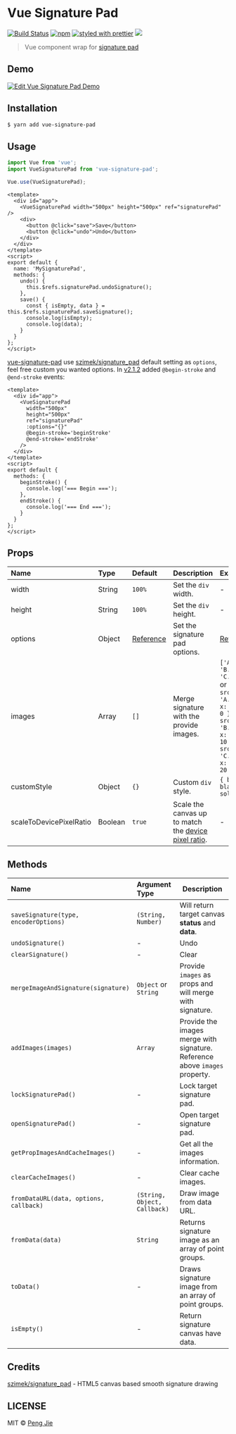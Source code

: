 # Vue Signature Pad

[![Build Status](https://flat.badgen.net/travis/neighborhood999/vue-signature-pad)](https://travis-ci.org/neighborhood999/vue-signature-pad)
[![npm](https://flat.badgen.net/npm/v/vue-signature-pad)](https://www.npmjs.com/package/vue-signature-pad)
[![styled with prettier](https://flat.badgen.net/badge/style%20with/prettier/ff69b4)](https://github.com/prettier/prettier)
![](https://flat.badgen.net/badge/module%20formats/cjs,%20esm,%20umd/green)

> Vue component wrap for [signature pad](https://github.com/szimek/signature_pad)

## Demo

[![Edit Vue Signature Pad Demo](https://codesandbox.io/static/img/play-codesandbox.svg)](https://codesandbox.io/s/n5qjp3oqv4)

## Installation

```sh
$ yarn add vue-signature-pad
```

## Usage

```js
import Vue from 'vue';
import VueSignaturePad from 'vue-signature-pad';

Vue.use(VueSignaturePad);
```

```vue
<template>
  <div id="app">
    <VueSignaturePad width="500px" height="500px" ref="signaturePad" />
    <div>
      <button @click="save">Save</button>
      <button @click="undo">Undo</button>
    </div>
  </div>
</template>
<script>
export default {
  name: 'MySignaturePad',
  methods: {
    undo() {
      this.$refs.signaturePad.undoSignature();
    },
    save() {
      const { isEmpty, data } = this.$refs.signaturePad.saveSignature();
      console.log(isEmpty);
      console.log(data);
    }
  }
};
</script>
```

[vue-signature-pad](https://github.com/neighborhood999/vue-signature-pad) use [szimek/signature_pad](https://github.com/szimek/signature_pad) default setting as `options`, feel free custom you wanted options. In [v2.1.2](https://github.com/bitbuy-at/vue-signature-pad/releases/tag/2.1.2) added `@begin-stroke` and `@end-stroke` events:

```vue
<template>
  <div id="app">
    <VueSignaturePad
      width="500px"
      height="500px"
      ref="signaturePad"
      :options="{}"
      @begin-stroke='beginStroke'
      @end-stroke='endStroke'
    />
  </div>
</template>
<script>
export default {
  methods: {
    beginStroke() {
      console.log('=== Begin ===');
    },
    endStroke() {
      console.log('=== End ===');
    }
  }
};
</script>
```

## Props

| Name                    | Type    | Default                                                                                                 | Description                                              | Example                                                                                                                         |
|:------------------------|:--------|:--------------------------------------------------------------------------------------------------------|:---------------------------------------------------------|:--------------------------------------------------------------------------------------------------------------------------------|
| width                   | String  | `100%`                                                                                                  | Set the `div` width.                                     | -                                                                                                                               |
| height                  | String  | `100%`                                                                                                  | Set the `div` height.                                    | -                                                                                                                               |
| options                 | Object  | [Reference](https://github.com/neighborhood999/vue-signature-pad/blob/master/src/utils/index.js#L5-L13) | Set the signature pad options.                           | [Reference](https://github.com/neighborhood999/vue-signature-pad/blob/master/src/utils/index.js#L5-L13)                         |
| images                  | Array   | `[]`                                                                                                    | Merge signature with the provide images.                 | `['A.png', 'B.png', 'C.png']` or `[{ src: 'A.png', x: 0, y: 0 }, { src: 'B.png', x: 0, y: 10 }, { src: 'C.png', x: 0, y: 20 }]` |
| customStyle             | Object  | `{}`                                                                                                    | Custom `div` style.                                      | `{ border: black 3px solid }`                                                                                                   |
| scaleToDevicePixelRatio | Boolean | `true`                                                                                                  | Scale the canvas up to match the [device pixel ratio](https://developer.mozilla.org/en-US/docs/Web/API/Window/devicePixelRatio). | -                                                                                                                               |

## Methods

| Name                                   | Argument Type                | Description                                                                 |
| :------------------------------------- | :--------------------------- | --------------------------------------------------------------------------- |
| `saveSignature(type, encoderOptions)`  | `(String, Number)`           | Will return target canvas **status** and **data**.                          |
| `undoSignature()`                      | -                            | Undo                                                                        |
| `clearSignature()`                     | -                            | Clear                                                                       |
| `mergeImageAndSignature(signature)`    | `Object` or `String`         | Provide `images` as props and will merge with signature.                    |
| `addImages(images)`                    | `Array`                      | Provide the images merge with signature. Reference above `images` property. |
| `lockSignaturePad()`                   | -                            | Lock target signature pad.                                                  |
| `openSignaturePad()`                   | -                            | Open target signature pad.                                                  |
| `getPropImagesAndCacheImages()`        | -                            | Get all the images information.                                             |
| `clearCacheImages()`                   | -                            | Clear cache images.                                                         |
| `fromDataURL(data, options, callback)` | `(String, Object, Callback)` | Draw image from data URL.                                                   |
| `fromData(data)`                       | `String`                     | Returns signature image as an array of point groups.                        |
| `toData()`                             | -                            | Draws signature image from an array of point groups.                        |
| `isEmpty()`                            | -                            | Return signature canvas have data.                                          |

## Credits

[szimek/signature_pad](https://github.com/szimek/signature_pad) - HTML5 canvas based smooth signature drawing

## LICENSE

MIT © [Peng Jie](https://github.com/neighborhood999/)
